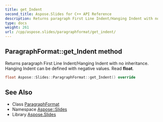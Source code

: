 ```yaml
---
title: get_Indent
second_title: Aspose.Slides for C++ API Reference
description: Returns paragraph First Line Indent/Hanging Indent with no inheritance. Hanging Indent can be defined with negative values. Read float.
type: docs
weight: 261
url: /cpp/aspose.slides/paragraphformat/get_indent/
---
```

## ParagraphFormat::get_Indent method


Returns paragraph First Line Indent/Hanging Indent with no inheritance. Hanging Indent can be defined with negative values. Read **float**.

```cpp
float Aspose::Slides::ParagraphFormat::get_Indent() override
```

## See Also

* Class [ParagraphFormat](../)
* Namespace [Aspose::Slides](../../)
* Library [Aspose.Slides](../../../)
